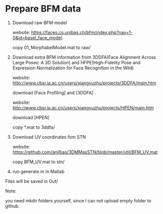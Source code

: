 # Prepare BFM data

1. Download raw BFM model   

    website: https://faces.cs.unibas.ch/bfm/index.php?nav=1-0&id=basel_face_model.  

    copy 01_MorphabelModel.mat to raw/  

    

2. Download extra BFM information from 3DDFA(Face Alignment Across Large Poses: A 3D Solution)  and HFPE(High-Fidelity Pose and Expression Normalization for Face Recognition in the Wild)

    website: http://www.cbsr.ia.ac.cn/users/xiangyuzhu/projects/3DDFA/main.htm  

    download [Face Profiling] and [3DDFA]

    website:  http://www.cbsr.ia.ac.cn/users/xiangyuzhu/projects/HPEN/main.htm

    download [HPEN]

    copy  *.mat to 3ddfa/  

    

3. Download UV coordinates fom STN  

    website: https://github.com/anilbas/3DMMasSTN/blob/master/util/BFM_UV.mat  

    copy BFM_UV.mat to stn/  

    

4. run generate.m in Matlab  



Files will be saved in Out/  

Note: 

you need mkdir folders yourself, since I can not  upload empty folder to github.



  


